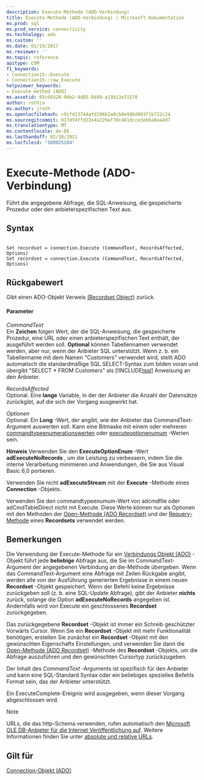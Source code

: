 ```yaml
---
description: Execute-Methode (ADO-Verbindung)
title: Execute-Methode (ADO-Verbindung) | Microsoft-Dokumentation
ms.prod: sql
ms.prod_service: connectivity
ms.technology: ado
ms.custom: ''
ms.date: 01/19/2017
ms.reviewer: ''
ms.topic: reference
apitype: COM
f1_keywords:
- Connection15::Execute
- Connection15::raw_Execute
helpviewer_keywords:
- Execute method [ADO]
ms.assetid: 03c69320-96b2-4d85-8d49-a13b13e31578
author: rothja
ms.author: jroth
ms.openlocfilehash: c91fd13744afd106b2a0cb8e986d803f1b722c24
ms.sourcegitcommit: 917df4ffd22e4a229af7dc481dcce3ebba0aa4d7
ms.translationtype: MT
ms.contentlocale: de-DE
ms.lasthandoff: 02/10/2021
ms.locfileid: "100025104"
---
```

# <a name="execute-method-ado-connection"></a>Execute-Methode (ADO-Verbindung)
Führt die angegebene Abfrage, die SQL-Anweisung, die gespeicherte Prozedur oder den anbieterspezifischen Text aus.  
  
## <a name="syntax"></a>Syntax  
  
```  
  
Set recordset = connection.Execute (CommandText, RecordsAffected, Options)  
Set recordset = connection.Execute (CommandText, RecordsAffected, Options)  
```  
  
## <a name="return-value"></a>Rückgabewert  
 Gibt einen ADO-Objekt Verweis [(Recordset Object)](../../../ado/reference/ado-api/recordset-object-ado.md) zurück.  
  
#### <a name="parameters"></a>Parameter  
 *CommandText*  
 Ein **Zeichen** folgen Wert, der die SQL-Anweisung, die gespeicherte Prozedur, eine URL oder einen anbieterspezifischen Text enthält, der ausgeführt werden soll. **Optional** können Tabellennamen verwendet werden, aber nur, wenn der Anbieter SQL unterstützt. Wenn z. b. ein Tabellenname mit dem Namen "Customers" verwendet wird, stellt ADO automatisch die standardmäßige SQL SELECT-Syntax zum bilden voran und übergibt "SELECT * FROM Customers" als [!INCLUDE[tsql](../../../includes/tsql-md.md)] Anweisung an den Anbieter.  
  
 *RecordsAffected*  
 Optional. Eine **lange** Variable, in der der Anbieter die Anzahl der Datensätze zurückgibt, auf die sich der Vorgang ausgewirkt hat.  
  
 *Optionen*  
 Optional. Ein **Long** -Wert, der angibt, wie der Anbieter das CommandText-Argument auswerten soll. Kann eine Bitmaske mit einem oder mehreren [commandtypeenumerationswerten](../../../ado/reference/ado-api/commandtypeenum.md) oder [executeoptionenumum](../../../ado/reference/ado-api/executeoptionenum.md) -Werten sein.  
  
 **Hinweis** Verwenden Sie den **ExecuteOptionEnum** -Wert **adExecuteNoRecords** , um die Leistung zu verbessern, indem Sie die interne Verarbeitung minimieren und Anwendungen, die Sie aus Visual Basic 6,0 portieren.  
  
 Verwenden Sie nicht **adExecuteStream** mit der **Execute** -Methode eines **Connection** -Objekts.  
  
 Verwenden Sie den commandtypeenumum-Wert von adcmdfile oder adCmdTableDirect nicht mit Execute. Diese Werte können nur als Optionen mit den Methoden der [Open-Methode (ADO Recordset)](../../../ado/reference/ado-api/open-method-ado-recordset.md) und der [Requery-Methode](../../../ado/reference/ado-api/requery-method.md) eines **Recordsets** verwendet werden.  
  
## <a name="remarks"></a>Bemerkungen  
 Die Verwendung der Execute-Methode für ein [Verbindungs Objekt (ADO)](../../../ado/reference/ado-api/connection-object-ado.md) -Objekt führt jede **beliebige** Abfrage aus, die Sie im CommandText-Argument der angegebenen Verbindung an die-Methode übergeben. Wenn das CommandText-Argument eine Abfrage mit Zeilen Rückgabe angibt, werden alle von der Ausführung generierten Ergebnisse in einem neuen **Recordset** -Objekt gespeichert. Wenn der Befehl keine Ergebnisse zurückgeben soll (z. b. eine SQL-Update Abfrage), gibt der Anbieter **nichts** zurück, solange die Option **adExecuteNoRecords** angegeben ist. Andernfalls wird von Execute ein geschlossenes **Recordset** zurückgegeben.  
  
 Das zurückgegebene **Recordset** -Objekt ist immer ein Schreib geschützter Vorwärts Cursor. Wenn Sie ein **Recordset** -Objekt mit mehr Funktionalität benötigen, erstellen Sie zunächst ein **Recordset** -Objekt mit den gewünschten Eigenschafts Einstellungen, und verwenden Sie dann die [Open-Methode (ADO Recordset)](../../../ado/reference/ado-api/open-method-ado-recordset.md) -Methode des **Recordset** -Objekts, um die Abfrage auszuführen und den gewünschten Cursortyp zurückzugeben.  
  
 Der Inhalt des *CommandText* -Arguments ist spezifisch für den Anbieter und kann eine SQL-Standard Syntax oder ein beliebiges spezielles Befehls Format sein, das der Anbieter unterstützt.  
  
 Ein ExecuteComplete-Ereignis wird ausgegeben, wenn dieser Vorgang abgeschlossen wird.  
  
> [!NOTE]
>  URLs, die das http-Schema verwenden, rufen automatisch den [Microsoft OLE DB-Anbieter für die Internet Veröffentlichung auf](../../../ado/guide/appendixes/microsoft-ole-db-provider-for-internet-publishing.md). Weitere Informationen finden Sie unter [absolute und relative URLs](../../../ado/guide/data/absolute-and-relative-urls.md).  
  
## <a name="applies-to"></a>Gilt für  
 [Connection-Objekt (ADO)](../../../ado/reference/ado-api/connection-object-ado.md)
